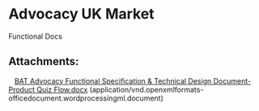 # Advocacy UK Market

Functional Docs

<div class="plugin_attachments_container">

<div class="plugin_attachments_table_container">

</div>

<div>

</div>

</div>

<div class="pageSectionHeader">

## Attachments:

</div>

<div class="greybox" align="left">

<img src="images/icons/bullet_blue.gif" width="8" height="8" /> [BAT
Advocacy Functional Specification & Technical Design Document- Product
Quiz Flow.docx](attachments/165842776/165842777.docx)
(application/vnd.openxmlformats-officedocument.wordprocessingml.document)  

</div>
